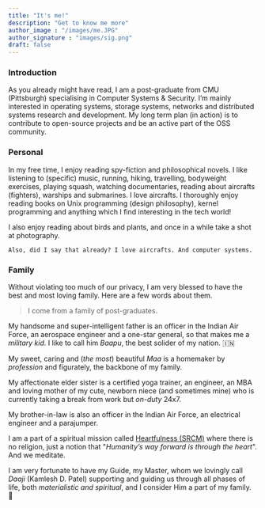 ```yaml
---
title: "It's me!"
description: "Get to know me more"
author_image : "/images/me.JPG"
author_signature : "images/sig.png"
draft: false
---
```


### Introduction

As you already might have read, I am a post-graduate from CMU (Pittsburgh) specialising in Computer Systems & Security. I’m mainly interested in operating systems, storage systems, networks and distributed systems research and development. 
My long term plan (in action) is to contribute to open-source projects and be an active part of the OSS community.

### Personal

In my free time, I enjoy reading spy-fiction and philosophical novels. I like listening to (specific) music, running, hiking, travelling, bodyweight exercises, playing squash, watching documentaries, reading about aircrafts (fighters), warships and submarines. I love aircrafts. I thoroughly enjoy reading books on Unix programming (design philosophy), kernel programming and anything which I find interesting in the tech world!

I also enjoy reading about birds and plants, and once in a while take a shot at photography.

`Also, did I say that already? I love aircrafts. And computer systems.`

### Family

Without violating too much of our privacy, I am very blessed to have the best and most loving family.
Here are a few words about them.

> I come from a family of post-graduates.

My handsome and super-intelligent father is an officer in the Indian Air Force, an aerospace engineer and a one-star general, so that makes me a *military kid*. I like to call him *Baapu*, the best solider of my nation. 🇮🇳

My sweet, caring and (*the most*) beautiful *Maa* is a homemaker by *profession* and figurately, the backbone of my family.

My affectionate elder sister is a certified yoga trainer, an engineer, an MBA and loving mother of my cute, newborn niece (and sometimes mine) who is currently taking a break from work but *on-duty* 24x7.

My brother-in-law is also an officer in the Indian Air Force, an electrical engineer and a parajumper.

I am a part of a spiritual mission called [Heartfulness (SRCM)](https://heartfulness.org/en/) where there is no religion, just a notion that "*Humanity’s way forward is through the heart*". And we meditate.

I am very fortunate to have my Guide, my Master, whom we lovingly call *Daaji* (Kamlesh D. Patel) supporting and guiding us through all phases of life, both *materialistic and spiritual*, and I consider Him a part of my family. 🙂
